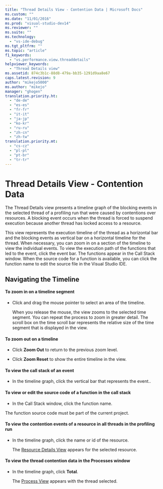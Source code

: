 ```yaml
---
title: "Thread Details View - Contention Data | Microsoft Docs"
ms.custom: ""
ms.date: "11/01/2016"
ms.prod: "visual-studio-dev14"
ms.reviewer: ""
ms.suite: ""
ms.technology: 
  - "vs-ide-debug"
ms.tgt_pltfrm: ""
ms.topic: "article"
f1_keywords: 
  - "vs.performance.view.threaddetails"
helpviewer_keywords: 
  - "Thread Details view"
ms.assetid: 874c3b1c-88d8-479a-bb35-1291d9aa8e67
caps.latest.revision: 9
author: "mikejo5000"
ms.author: "mikejo"
manager: "ghogen"
translation.priority.ht: 
  - "de-de"
  - "es-es"
  - "fr-fr"
  - "it-it"
  - "ja-jp"
  - "ko-kr"
  - "ru-ru"
  - "zh-cn"
  - "zh-tw"
translation.priority.mt: 
  - "cs-cz"
  - "pl-pl"
  - "pt-br"
  - "tr-tr"
---
```

# Thread Details View - Contention Data
The Thread Details view presents a timeline graph of the blocking events in the selected thread of a profiling run that were caused by contentions over resources. A blocking event occurs when the thread is forced to suspend execution because another thread has locked access to a resource.  
  
 This view represents the execution timeline of the thread as a horizontal bar and the blocking events as vertical bar on a horizontal timeline for the thread. When necessary, you can zoom in on a section of the timeline to view the individual events. To view the execution path of the functions that led to the event, click the event bar. The functions appear in the Call Stack window. When the source code for a function is available, you can click the function name to edit the source file in the Visual Studio IDE.  
  
## Navigating the Timeline  
  
#### To zoom in on a timeline segment  
  
-   Click and drag the mouse pointer to select an area of the timeline.  
  
     When you release the mouse, the view zooms to the selected time segment. You can repeat the process to zoom in greater detail. The scroll box on the time scroll bar represents the relative size of the time segment that is displayed in the view.  
  
#### To zoom out on a timeline  
  
-   Click **Zoom Out** to return to the previous zoom level.  
  
-   Click **Zoom Reset** to show the entire timeline in the view.  
  
#### To view the call stack of an event  
  
-   In the timeline graph, click the vertical bar that represents the event..  
  
#### To view or edit the source code of a function in the call stack  
  
-   In the Call Stack window, click the function name.  
  
 The function source code must be part of the current project.  
  
#### To view the contention events of a resource in all threads in the profiling run  
  
-   In the timeline graph, click the name or id of the resource.  
  
     The [Resource Details View](../profiling/resource-details-view-contention-data.md) appears for the selected resource.  
  
#### To view the thread contention data in the Processes window  
  
-   In the timeline graph, click **Total**.  
  
     The [Process View](../profiling/process-view-contention-data.md) appears with the thread selected.